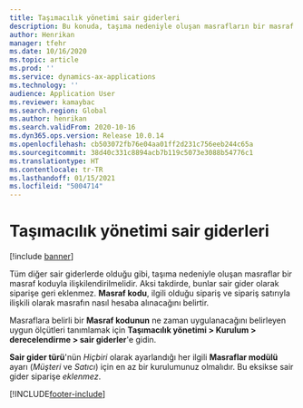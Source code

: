 ```yaml
---
title: Taşımacılık yönetimi sair giderleri
description: Bu konuda, taşıma nedeniyle oluşan masrafların bir masraf koduyla nasıl ilişkilendirileceği açıklanmaktadır.
author: Henrikan
manager: tfehr
ms.date: 10/16/2020
ms.topic: article
ms.prod: ''
ms.service: dynamics-ax-applications
ms.technology: ''
audience: Application User
ms.reviewer: kamaybac
ms.search.region: Global
ms.author: henrikan
ms.search.validFrom: 2020-10-16
ms.dyn365.ops.version: Release 10.0.14
ms.openlocfilehash: cb503072fb76e04aa01ff2d231c756eeb244c65a
ms.sourcegitcommit: 38d40c331c8894acb7b119c5073e3088b54776c1
ms.translationtype: HT
ms.contentlocale: tr-TR
ms.lasthandoff: 01/15/2021
ms.locfileid: "5004714"
---
```

# <a name="transportation-management-miscellaneous-charges"></a>Taşımacılık yönetimi sair giderleri

[!include [banner](../includes/banner.md)]

Tüm diğer sair giderlerde olduğu gibi, taşıma nedeniyle oluşan masraflar bir masraf koduyla ilişkilendirilmelidir. Aksi takdirde, bunlar sair gider olarak siparişe geri eklenmez. **Masraf kodu**, ilgili olduğu sipariş ve sipariş satırıyla ilişkili olarak masrafın nasıl hesaba alınacağını belirtir.

Masraflara belirli bir **Masraf kodunun** ne zaman uygulanacağını belirleyen uygun ölçütleri tanımlamak için **Taşımacılık yönetimi > Kurulum > derecelendirme > sair giderler**'e gidin.

**Sair gider türü**'nün *Hiçbiri* olarak ayarlandığı her ilgili **Masraflar modülü** ayarı (*Müşteri* ve *Satıcı*) için en az bir kurulumunuz olmalıdır. Bu eksikse sair gider siparişe *eklenmez*.


[!INCLUDE[footer-include](../../includes/footer-banner.md)]